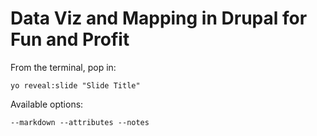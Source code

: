 
# Data Viz and Mapping in Drupal for Fun and Profit

From the terminal, pop in:

  ```yo reveal:slide "Slide Title"```

Available options:

 ```--markdown --attributes --notes```
